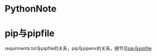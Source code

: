 # PythonNote



# pip与pipfile

requirments.txt与pipfile的关系，pip与pipenv的关系，细节见[pip与pipfile](pip_pipenv/README.md)